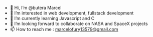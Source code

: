 - 👋 Hi, I’m @butera Marcel
- 👀 I’m interested in web development, fullstack development
- 🌱 I’m currently learning Javascript and C
- 💞️ I’m looking forward to collaborate on NASA and SpaceX projects
- 📫 How to reach me : marcelofury13579@gmail.com


<!---
Marcelofury/Marcelofury is a ✨ special ✨ repository because its `README.md` (this file) appears on your GitHub profile.
You can click the Preview link to take a look at your changes.
--->
